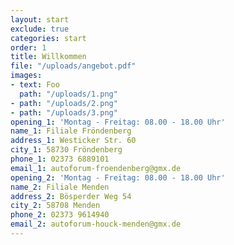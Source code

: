 ```yaml
---
layout: start
exclude: true
categories: start
order: 1
title: Willkommen
file: "/uploads/angebot.pdf"
images:
- text: Foo
  path: "/uploads/1.png"
- path: "/uploads/2.png"
- path: "/uploads/3.png"
opening_1: 'Montag - Freitag: 08.00 - 18.00 Uhr'
name_1: Filiale Fröndenberg
address_1: Westicker Str. 60
city_1: 58730 Fröndenberg
phone_1: 02373 6889101
email_1: autoforum-froendenberg@gmx.de
opening_2: 'Montag - Freitag: 08.00 - 18.00 Uhr'
name_2: Filiale Menden
address_2: Bösperder Weg 54
city_2: 58708 Menden
phone_2: 02373 9614940
email_2: autoforum-houck-menden@gmx.de
---
```


